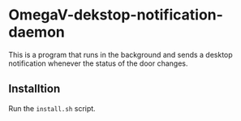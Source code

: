 # OmegaV-dekstop-notification-daemon
This is a program that runs in the background and sends a desktop notification whenever the status of the door changes.

## Installtion
Run the `install.sh` script.
